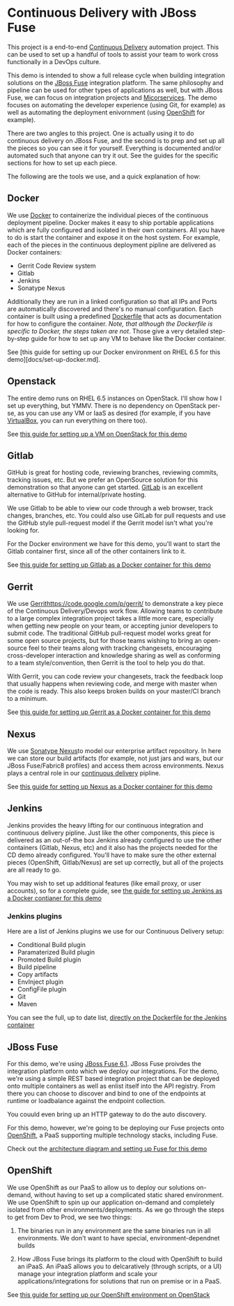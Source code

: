 # Continuous Delivery with JBoss Fuse
This project is a end-to-end [Continuous Delivery][cd] automation project. This can be used to set up a handful
of tools to assist your team to work cross functionally in a DevOps culture. 

This demo is intended to show a full release cycle when building integration solutions on the [JBoss Fuse][fuse] 
integration platform. The same philosophy and pipeline can be used for other types of applications as well, but with
JBoss Fuse, we can focus on integration projects and [Micorservices][microservices]. The demo focuses on automating
the developer experience (using Git, for example) as well as automating the deployment enivornment (using
[OpenShift][openshift] for example). 

There are two angles to this project. One is actually using it to do continuous delivery on JBoss Fuse, and the second
is to prep and set up all the pieces so you can see it for yourself. Everything is documented and/or automated such 
that anyone can try it out. See the guides for the specific sections for how to set up each piece.

The following are the tools we use, and a quick explanation of how:

## Docker
We use [Docker][docker] to containerize the individual pieces of the continuous deployment pipeline. Docker makes it 
easy to ship portable applications which are fully configured and isolated in their own containers. All you have to do 
is start the container and expose it on the host system. For example, each of the pieces in the continuous deployment
pipline are delivered as Docker containers:

* Gerrit Code Review system
* Gitlab 
* Jenkins
* Sonatype Nexus

Additionally they are run in a linked configuration so that all IPs and Ports are automatically discovered and there's
no manual configuration. Each container is built using a predefined [Dockerfile][dockerfile] that acts as documentation
for how to configure the container. _Note, that although the Dockerfile is specific to Docker, the steps taken are not_.
Those give a very detailed step-by-step guide for how to set up any VM to behave like the Docker container.

See [this guide for setting up our Docker environment on RHEL 6.5 for this demo][docs/set-up-docker.md].

## Openstack
The entire demo runs on RHEL 6.5 instances on OpenStack. I'll show how I set up everything, but YMMV. There is no
dependency on OpenStack per-se, as you can use any VM or IaaS as desired (for example, if you have [VirtualBox][vbox],
you can run everything on there too).

See [this guide for setting up a VM on OpenStack for this demo](docs/set-up-openstack-vm.md)


## Gitlab
GitHub is great for hosting code, reviewing branches, reviewing commits, tracking issues, etc. But we prefer an
OpenSource solution for this demonstration so that anyone can get started. [GitLab][gitlab] is an excellent alternative
to GitHub for internal/private hosting.

We use Gitlab to be able to view our code through a web browser, track changes, branches, etc. You could also 
use GitLab for pull requests and use the GitHub style pull-request model if the Gerrit model isn't what you're looking
for.

For the Docker environment we have for this demo, you'll want to start the Gitlab container first, since 
all of the other containers link to it.

See [this guide for setting up Gitlab as a Docker container for this demo](docs/set-up-gitlab.md)

## Gerrit
We use [Gerrit][gerrit]https://code.google.com/p/gerrit/ to demonstrate a key piece of the Continuous Delivery/Devops
work flow. Allowing teams to contribute to a large complex integration project takes a little more care, especially 
when getting new people on your team, or accepting junior developers to submit code. The traditional GitHub pull-request
model works great for some open source projects, but for those teams wishing to bring an open-source feel to their
teams along with tracking changesets, encouraging cross-developer interaction and knowledge sharing as well as 
conforming to a team style/convention, then Gerrit is the tool to help you do that. 

With Gerrit, you can code review your changesets, track the feedback loop that usually happens when reviewing code,
and merge with master when the code is ready. This also keeps broken builds on your master/CI branch to a minimum.

See [this guide for setting up Gerrit as a Docker container for this demo](docs/set-up-gitlab.md)

## Nexus
We use [Sonatype Nexus][nexus]to model our enterprise artifact repository. In here we can store our build artifacts
(for example, not just jars and wars, but our JBoss Fuse/Fabric8 profiles) and access them across environments. Nexus
plays a central role in our [continuous delivery][cd] pipline. 

See [this guide for setting up Nexus as a Docker container for this demo](docs/set-up-nexus.md)

## Jenkins
Jenkins provides the heavy lifting for our continuous integration and continuous delivery pipline. Just like the
other components, this piece is delivered as an out-of-the box Jenkins already configured to use the other containers
(Gitlab, Nexus, etc) and it also has the projects needed for the CD demo already configured. You'll have to make sure
the other external pieces (OpenShift, Gitlab/Nexus) are set up correctly, but all of the projects are all ready to 
go.

You may wish to set up additional features (like email proxy, or user accounts), so for a complete guide,
see [the guide for setting up Jenkins as a Docker contianer for this demo](docs/set-up-jenkins.md)

### Jenkins plugins
Here are a list of Jenkins plugins we use for our Continuous Delivery setup:

* Conditional Build plugin
* Paramaterized Build plugin
* Promoted Build plugin
* Build pipeline
* Copy artifacts
* EnvInject plugin
* ConfigFile plugin
* Git
* Maven

You can see the full, up to date list, [directly on the Dockerfile for the Jenkins container](jenkins-docker/Dockerfile)

## JBoss Fuse
For this demo, we're using [JBoss Fuse 6.1][fuse]. JBoss Fuse proivdes the integration platform onto which we deploy
our integrations. For the demo, we're using a simple REST based integration project that can be deployed onto 
multiple containers as well as enlist itself into the API registry. From there you can choose to discover and bind to
one of the endpoints at runtime or loadbalance against the endpoint collection.

You couuld even bring up an HTTP gateway to do the auto discovery.

For this demo, however, we're going to be deploying our Fuse projects onto [OpenShift][openshift], a 
PaaS supporting multiple technology stacks, including Fuse. 

Check out the [architecture diagram and setting up Fuse for this demo](docs/set-up-fuse.md)

## OpenShift
We use OpenShift as our PaaS to allow us to deploy our solutions on-demand, without having to set up a complicated
static shared environment. We use OpenShift to spin up our application on-demand and completely isolated from other
environments/deployments. As we go through the steps to get from Dev to Prod, we see two things:

1) The binaries run in any environment are the same binaries run in all environments. We don't want to have special,
environment-dependnet builds

2) How JBoss Fuse brings its platform to the cloud with OpenShift to build an iPaaS. An iPaaS allows you to 
delcaratively (through scripts, or a UI) manage your integration platform and scale your applications/integrations
for solutions that run on premise or in a PaaS.

See [this guide for setting up our OpenShift environment on OpenStack](docs/set-up-openshift.md)


[docker]: https://www.docker.com
[fuse]: http://www.jboss.org/products/fuse/overview/
[microservices]: http://microservices.io
[openshift]: https://www.openshift.com
[dockerfile]: https://docs.docker.com/reference/builder/
[vbox]: https://www.virtualbox.org
[gerrit]: https://code.google.com/p/gerrit/
[gitlab]: https://about.gitlab.com
[nexus]: http://www.sonatype.org/nexus/
[cd]: http://en.wikipedia.org/wiki/Continuous_delivery